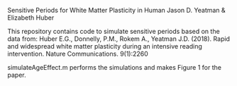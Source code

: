 Sensitive Periods for White Matter Plasticity in Human
Jason D. Yeatman & Elizabeth Huber

This repository contains code to simulate sensitive periods based on the data from:
Huber E.G., Donnelly, P.M., Rokem A., Yeatman J.D. (2018).
Rapid and widespread white matter plasticity during an intensive reading intervention. 
Nature Communications. 9(1):2260

simulateAgeEffect.m performs the simulations and makes Figure 1 for the paper. 

